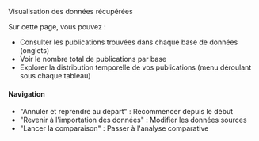 Visualisation des données récupérées

Sur cette page, vous pouvez :
- Consulter les publications trouvées dans chaque base de données (onglets)
- Voir le nombre total de publications par base
- Explorer la distribution temporelle de vos publications (menu déroulant sous chaque tableau)

#### Navigation
- "Annuler et reprendre au départ" : Recommencer depuis le début
- "Revenir à l'importation des données" : Modifier les données sources
- "Lancer la comparaison" : Passer à l'analyse comparative